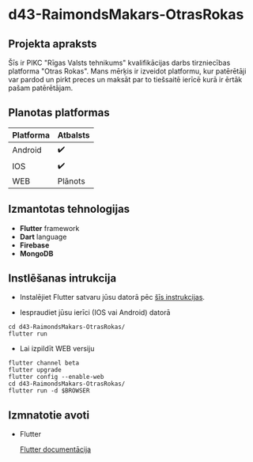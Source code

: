 # d43-RaimondsMakars-OtrasRokas
## Projekta apraksts
Šīs ir PIKC "Rīgas Valsts tehnikums" kvalifikācijas darbs tirzniecības platforma "Otras Rokas". Mans mērķis ir izveidot platformu, kur patērētāji var pardod un pirkt preces un maksāt par to tiešsaitē ierīcē kurā ir ērtāk pašam patērētājam.
## Planotas platformas
|Platforma |Atbalsts          |
|----------|------------------|
|Android   |:heavy_check_mark:|
|IOS       |:heavy_check_mark:|
|WEB       |Plānots           |
## Izmantotas tehnologijas
- **Flutter** framework
- **Dart** language
- **Firebase**
- **MongoDB**
## Instlēšanas intrukcija
- Instalējiet Flutter satvaru jūsu datorā pēc [šīs instrukcijas](https://flutter.dev/docs/get-started/install).


- Iespraudiet jūsu ierīci (IOS vai Android) datorā
```
cd d43-RaimondsMakars-OtrasRokas/
flutter run
```
- Lai izpildīt WEB versiju
```
flutter channel beta
flutter upgrade
flutter config --enable-web 
cd d43-RaimondsMakars-OtrasRokas/
flutter run -d $BROWSER
```

## Izmnatotie avoti
- Flutter

  [Flutter documentācija](https://flutter.dev/docs)
